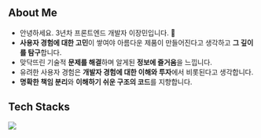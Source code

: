 ## About Me
- 안녕하세요. 3년차 프론트엔드 개발자 이장민입니다. 🌿
- **사용자 경험에 대한 고민**이 쌓여야 아름다운 제품이 만들어진다고 생각하고 **그 깊이를 탐구**합니다.
- 맞닥뜨린 기술적 **문제를 해결**하며 알게된 **정보에 즐거움**을 느낍니다.
- 유려한 사용자 경험은 **개발자 경험에 대한 이해와 투자**에서 비롯된다고 생각합니다.
- **명확한 책임 분리**와 **이해하기 쉬운 구조의 코드**를 지향합니다.


## Tech Stacks
<a href="https://skillicons.dev">
  <img src="https://skillicons.dev/icons?i=react,next,js,ts,jest,webpack,vite,emotion,tailwind,aws,vim" />
</a>
